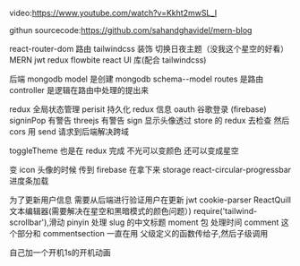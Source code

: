 video:https://www.youtube.com/watch?v=Kkht2mwSL_I

githun sourcecode:https://github.com/sahandghavidel/mern-blog

react-router-dom 路由
tailwindcss 装饰
切换日夜主题（没我这个星空的好看）
MERN
jwt redux
flowbite react UI 库(配合 tailwindcss)

后端 mongodb
model 是创建 mongodb schema--model
routes 是路由
controller 是逻辑在路由中处理的提出来

redux 全局状态管理
perisit 持久化 redux 信息
oauth 谷歌登录 (firebase)
signinPop 有警告
threejs 有警告
sign 显示头像透过 store 的 redux 去检查
然后 cors 用 send 请求到后端解决跨域

toggleTheme 也是在 redux 完成
不光可以变颜色 还可以变成星空

变 icon 头像的时候 传到 firebase 在拿下来 storage
react-circular-progressbar 进度条加载

为了更新用户信息 需要从后端进行验证用户在更新 jwt cookie-parser
ReactQuill 文本编辑器(需要解决在星空和黑暗模式的颜色问题）)
require('tailwind-scrollbar'),滑动
pinyin 处理 slug 的中文标题
moment 包 处理时间
comment 这个部分和 commentsection 一直在用
父级定义的函数传给子,然后子级调用

自己加一个开机1s的开机动画